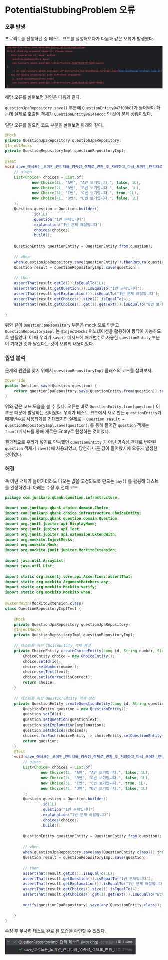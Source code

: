 # PotentialStubbingProblem 오류

### 오류 발생
프로젝트를 진행하던 중 테스트 코드를 실행해보다가 다음과 같은 오류가 발생했다.

![img.png](img/PotentialStubbingProblem.png)

해당 오류를 살펴보면 원인은 다음과 같다.

`questionJpaRepository.save()` 부분에 `QuestionEntity@47f08b81`가 들어와야 하는데 
실제로 호출된 객체가 `QuestionEntity@614aeccc` 인 것이 문제 상황이었다.

일단 오류를 일으킨 코드 부분을 살펴보면 아래와 같다.

```java
@Mock
private QuestionJpaRepository questionJpaRepository;
@InjectMocks
private QuestionRepositoryImpl questionRepositoryImpl;

@Test
void save_메서드는_도메인_엔티티를_영속성_객체로_변환_후_저장하고_다시_도메인_엔티티로_변환하여_반환한다() {
    // given
    List<Choice> choices = List.of(
            new Choice(1L, "A번", "A번 보기입니다.", false, 1L),
            new Choice(2L, "B번", "B번 보기입니다.", false, 1L),
            new Choice(3L, "C번", "C번 보기입니다.", true, 1L),
            new Choice(4L, "D번", "D번 보기입니다.", false, 1L)
    );
    Question question = Question.builder()
            .id(1L)
            .question("1번 문제입니다")
            .explanation("1번 문제 해설입니다")
            .choices(choices)
            .build();

    QuestionEntity questionEntity = QuestionEntity.from(question);

    // when
    when(questionJpaRepository.save(questionEntity)).thenReturn(questionEntity);
    Question result = questionRepositoryImpl.save(question);

    // then
    assertThat(result.getId()).isEqualTo(1L);
    assertThat(result.getQuestion()).isEqualTo("1번 문제입니다");
    assertThat(result.getExplanation()).isEqualTo("1번 문제 해설입니다");
    assertThat(result.getChoices().size()).isEqualTo(4);
    assertThat(result.getChoices().get(1).getText()).isEqualTo("B번 보기입니다.");

}
```
위와 같이 `QuestionJpaRepository` 부분은 mock 으로 만들고 `QuestionRepositoryImpl` 는 `@InjectMocks` 어노테이션을 활용하여
동작이 가능하도록 만들었다. 이 때 우리가 `save()` 메서드에 매개변수로 사용한 `questionEntity` 부분이 기대한 것과 달랐다는 것이 오류의 내용이었다.


### 원인 분석

문제의 원인을 찾기 위해서 `questionRepositoryImpl` 클래스의 코드를 살펴보자.

```java
@Override
public Question save(Question question) {
    return questionJpaRepository.save(QuestionEntity.from(question)).to();
}
```

위와 같은 코드 모습을 볼 수 있다. 오류는 바로 `QuestionEntity.from(question)` 이 부분 때문에 발생하는 것이었다.
우리가 테스트 코드에서 새로 만든 `questionEntity`가 매개변수로 사용되기를 기대했지만 실제로는 `Question result = questionRepositoryImpl.save(question);`를
통해 들어간 `question` 객체는 `from()`메서드를 통해 새로운 Entity로 탄생하는 것이었다. 

결과적으로 우리가 넣기로 약속했던 `questionEntity` 가 아닌 영속성 객체로 변환된 `question` 객체가 `save()`에 사용되었고, 당연히 다른 값이 들어왔기에 오류가 발생한 것이었다.

### 해결
즉 어떤 객체가 들어가더라도 나오는 값을 고정되도록 만드는 `any()` 를 활용해 테스트를 완성하였다. 아래는 수정 후 전체 코드

```java
package com.junikarp.qbank.question.infrastructure;

import com.junikarp.qbank.choice.domain.Choice;
import com.junikarp.qbank.choice.infrastructure.ChoiceEntity;
import com.junikarp.qbank.question.domain.Question;
import org.junit.jupiter.api.DisplayName;
import org.junit.jupiter.api.Test;
import org.junit.jupiter.api.extension.ExtendWith;
import org.mockito.InjectMocks;
import org.mockito.Mock;
import org.mockito.junit.jupiter.MockitoExtension;

import java.util.ArrayList;
import java.util.List;

import static org.assertj.core.api.Assertions.assertThat;
import static org.mockito.ArgumentMatchers.any;
import static org.mockito.Mockito.verify;
import static org.mockito.Mockito.when;

@ExtendWith(MockitoExtension.class)
class QuestionRepositoryImplTest {

    @Mock
    private QuestionJpaRepository questionJpaRepository;
    @InjectMocks
    private QuestionRepositoryImpl questionRepositoryImpl;

    // 테스트를 위한 ChoiceEntity 객체 생성
    private ChoiceEntity createChoiceEntity(Long id, String number, String text, Boolean isCorrect) {
        ChoiceEntity choice = new ChoiceEntity();
        choice.setId(id);
        choice.setNumber(number);
        choice.setText(text);
        choice.setIsCorrect(isCorrect);
        return choice;
    }

    // 테스트를 위한 QuestionEntity 객체 생성
    private QuestionEntity createQuestionEntity(Long id, String questionText, String explanation, List<ChoiceEntity> choices) {
        QuestionEntity question = new QuestionEntity();
        question.setId(id);
        question.setQuestion(questionText);
        question.setExplanation(explanation);
        question.setChoices(choices);
        choices.forEach(choiceEntity -> choiceEntity.setQuestionEntity(question));
        return question;
    }
    @Test
    void save_메서드는_도메인_엔티티를_영속성_객체로_변환_후_저장하고_다시_도메인_엔티티로_변환하여_반환한다() {
        // given
        List<Choice> choices = List.of(
                new Choice(1L, "A번", "A번 보기입니다.", false, 1L),
                new Choice(2L, "B번", "B번 보기입니다.", false, 1L),
                new Choice(3L, "C번", "C번 보기입니다.", true, 1L),
                new Choice(4L, "D번", "D번 보기입니다.", false, 1L)
        );
        Question question = Question.builder()
                .id(1L)
                .question("1번 문제입니다")
                .explanation("1번 문제 해설입니다")
                .choices(choices)
                .build();

        QuestionEntity questionEntity = QuestionEntity.from(question);

        // when
        when(questionJpaRepository.save(any(QuestionEntity.class))).thenReturn(questionEntity);
        Question result = questionRepositoryImpl.save(question);

        // then
        assertThat(result.getId()).isEqualTo(1L);
        assertThat(result.getQuestion()).isEqualTo("1번 문제입니다");
        assertThat(result.getExplanation()).isEqualTo("1번 문제 해설입니다");
        assertThat(result.getChoices().size()).isEqualTo(4);
        assertThat(result.getChoices().get(1).getText()).isEqualTo("B번 보기입니다.");

        verify(questionJpaRepository).save(any(QuestionEntity.class));

    }
}
```

수정 후 무사히 테스트 완료 된 모습을 확인할 수 있었다.

![img.png](img/PotentialStubbingProblem_result.png)



